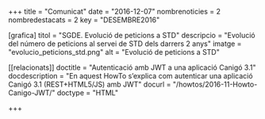 +++
title             	= "Comunicat"
date	 	  		= "2016-12-07"
nombrenoticies   	= 2
nombredestacats   	= 2
key 		  		= "DESEMBRE2016"



[grafica]
titol      = "SGDE. Evolució de peticions a STD"
descripcio = "Evolució del número de peticions al servei de STD dels darrers 2 anys"
imatge     = "evolucio_peticions_std.png"
alt        = "Evolució de peticions a STD"

[[relacionats]]
doctitle          = "Autenticació amb JWT a una aplicació Canigó 3.1"
docdescription    = "En aquest HowTo s’explica com autenticar una aplicació Canigó 3.1 (REST+HTML5/JS) amb JWT"
docurl            = "/howtos/2016-11-Howto-Canigo-JWT/"
doctype           = "HTML"

+++
